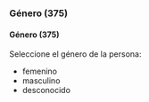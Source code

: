 ### Género (375)

#### Género (375)
Seleccione el género de la persona:

- femenino
- masculino
- desconocido
